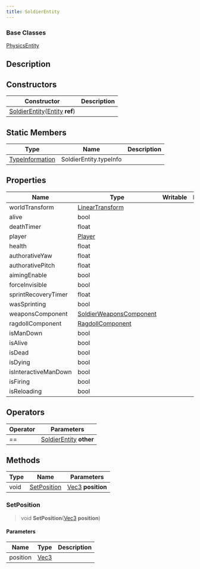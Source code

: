 ```yaml
---
title: SoldierEntity
---
```

### Base Classes

[PhysicsEntity](/vext/ref/client/class/physicsentity)

## Description

## Constructors

| Constructor                                                                                        | Description |
| -------------------------------------------------------------------------------------------------- | ----------- |
| [SoldierEntity](/vext/ref/client/class/soldierentity)([Entity](/vext/ref/shared/class/entity) **ref**) |             |

## Static Members

| Type                                                    | Name                   | Description |
| ------------------------------------------------------- | ---------------------- | ----------- |
| [TypeInformation](/vext/ref/shared/class/typeinformation) | SoldierEntity.typeInfo |             |

## Properties

| Name                 | Type                                                                    | Writable | Description |
| -------------------- | ----------------------------------------------------------------------- | -------- | ----------- |
| worldTransform       | [LinearTransform](/vext/ref/shared/class/lineartransform)                 |          |             |
| alive                | bool                                                                    |          |             |
| deathTimer           | float                                                                   |          |             |
| player               | [Player](/vext/ref/client/class/player)                                   |          |             |
| health               | float                                                                   |          |             |
| authorativeYaw       | float                                                                   |          |             |
| authorativePitch     | float                                                                   |          |             |
| aimingEnable         | bool                                                                    |          |             |
| forceInvisible       | bool                                                                    |          |             |
| sprintRecoveryTimer  | float                                                                   |          |             |
| wasSprinting         | bool                                                                    |          |             |
| weaponsComponent     | [SoldierWeaponsComponent](/vext/ref/client/class/soldierweaponscomponent) |          |             |
| ragdollComponent     | [RagdollComponent](/vext/ref/client/class/ragdollcomponent)               |          |             |
| isManDown            | bool                                                                    |          |             |
| isAlive              | bool                                                                    |          |             |
| isDead               | bool                                                                    |          |             |
| isDying              | bool                                                                    |          |             |
| isInteractiveManDown | bool                                                                    |          |             |
| isFiring             | bool                                                                    |          |             |
| isReloading          | bool                                                                    |          |             |

## Operators

| Operator | Parameters                                                    |
| -------- | ------------------------------------------------------------- |
| \==      | [SoldierEntity](/vext/ref/client/class/soldierentity) **other** |

## Methods

| Type | Name                        | Parameters                                     |
| ---- | --------------------------- | ---------------------------------------------- |
| void | [SetPosition](#setposition) | [Vec3](/vext/ref/shared/class/vec3) **position** |

### SetPosition

> void **SetPosition**([Vec3](/vext/ref/shared/class/vec3) **position**)

#### Parameters

| Name     | Type                              | Description |
| -------- | --------------------------------- | ----------- |
| position | [Vec3](/vext/ref/shared/class/vec3) |             |
